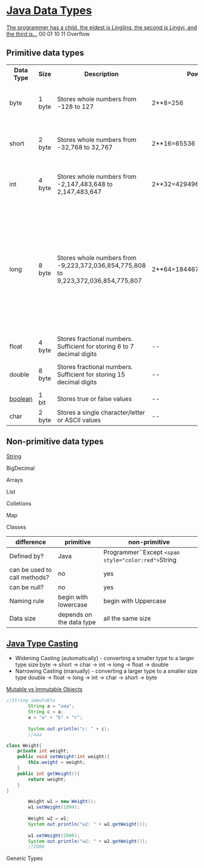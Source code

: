 # [Java Data Types](https://www.w3schools.com/java/java_data_types.asp)

[The programmer has a child, the eldest is Lingling, the second is Lingyi, and the third is...](https://blog.actorsfit.com/a?ID=01450-66a3dc3b-4b8c-495a-93eb-81a0cb23a00e)
00
01
10
11
Overflow

## Primitive data types

<table>
<tr>
<th>Data Type</th><th>Size</th><th>Description</th><th>Power of 2</th><th>Java Code</th>
</tr>
<tr>
<td>byte</td><td>1 byte</td><td>Stores whole numbers from -128 to 127</td><td>2**8=256</td><td>
<pre>
public class Main {
    public static void main(String[] args) {
        System.out.println("2**8=" + (int)Math.pow(2, 8));
    }
}
</pre></td>
</tr>
<tr>
<td>short</td><td>2 byte</td><td>Stores whole numbers from -32,768 to 32,767</td><td>2**16=65536</td><td>
<pre>
public class Main {
    public static void main(String[] args) {
        System.out.println("2**16=" + (int)Math.pow(2, 16));
    }
}
</pre></td>
</tr>
<tr>
<td>int</td><td>4 byte</td><td>Stores whole numbers from -2,147,483,648 to 2,147,483,647</td><td>2**32=4294967296</td><td>
<pre>
public class Main {
    public static void main(String[] args) {
        System.out.println("2**32=" + <span style="color:red">(long)</span>Math.pow(2, 32));
    }
}
</pre>
</td>
</tr>
<tr>
<td>long</td><td>8 byte</td><td>Stores whole numbers from -9,223,372,036,854,775,808 to 9,223,372,036,854,775,807</td><td>2**64=18446744073709552000</td><td>
<pre>
import java.math.BigInteger;
import java.math.BigDecimal;
public class Main {
    public static void main(String[] args) {
        System.out.println("2**64=" + BigDecimal.valueOf(Math.pow(2, 64)).toBigInteger());
    }
}
</pre>
<pre>
The process of converting a Double -> BigDecimal -> BigInteger is intensive. I propose the below: (about 500% faster)

BigInteger m = DoubleToBigInteger(doublevalue);

static BigInteger DoubleToBigInteger(double testVal) {
    long bits = Double.doubleToLongBits(testVal); 
    int exp = ((int)(bits >> 52) & 0x7ff) - 1075;
    BigInteger m = BigInteger.valueOf((bits & ((1L << 52)) - 1) | (1L << 52)).shiftLeft(exp);
    return  (bits >= 0)? m : m.negate();
}
</pre>
</td>
</tr>
<tr>
<td>float</td><td>4 byte</td><td>Stores fractional numbers. Sufficient for storing 6 to 7 decimal digits</td><td>--</td><td>
<pre>
float fAmount = 5.75f;
System.out.println(fAmount);
</pre>
</td>
</tr>
<tr>
<td>double</td><td>8 byte</td><td>Stores fractional numbers. Sufficient for storing 15 decimal digits</td><td>--</td><td>
<pre>
double dYen = 87654321.99<span style="color:red">d</span>;
System.out.println(dYen);
</pre>
<strong>Try without <span style="color:red">d</span>.</strong>
</td>
</tr>
<tr>
<td><a href="https://www.w3schools.com/java/java_booleans.asp">boolean</a></td><td>1 bit</td><td>Stores true or false values</td><td>--</td><td>--</td>
</tr>
<tr>
<td>char</td><td>2 byte</td><td>Stores a single character/letter or ASCII values</td><td>--</td><td>--</td>
</table>

## Non-primitive data types

[String](https://www.w3schools.com/java/java_strings.asp)

BigDecimal

Arrays

List

Colletions

Map

Classes

| difference                   | primitive                | non-primitive                                                |
| ---------------------------- | ------------------------ | ------------------------------------------------------------ |
| Defined by?                  | Java                     | Programmer``Except `<span style="color:red">`String |
| can be used to call methods? | no                       | yes                                                          |
| can be null?                 | no                       | yes                                                          |
| Naming rule                  | begin with lowercase     | begin with Uppercase                                         |
| Data size                    | depends on the data type | all the same size                                            |

## [Java Type Casting](https://www.w3schools.com/java/java_type_casting.asp)

- Widening Casting (automatically) - converting a smaller type to a larger type size
  byte -> short -> char -> int -> long -> float -> double
- Narrowing Casting (manually) - converting a larger type to a smaller size type
  double -> float -> long -> int -> char -> short -> byte

[Mutable vs Immutable Objects](https://www.interviewcake.com/concept/java/mutable)

```java
//String immutable
        String a = "aaa";
        String c = a;
        a = "a" + "b" + "c";
        
        System.out.println("c: " + c);
        //aaa

class Weight{
    private int weight;
    public void setWeight(int weight){
        this.weight = weight;
    }
    public int getWeight(){
        return weight;
    }
}

        Weight w1 = new Weight();
        w1.setWeight(1999);
        
        Weight w2 = w1;
        System.out.println("w2: " + w2.getWeight());
        
        w1.setWeight(2000);
        System.out.println("w2: " + w2.getWeight());
        //2000        
```
Generic Types
